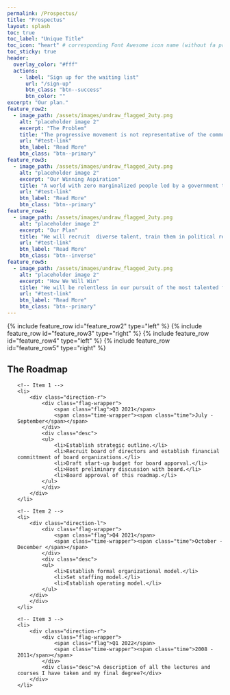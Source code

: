 ```yaml
---
permalink: /Prospectus/
title: "Prospectus"
layout: splash
toc: true
toc_label: "Unique Title"
toc_icon: "heart" # corresponding Font Awesome icon name (without fa prefix)
toc_sticky: true
header:
  overlay_color: "#fff"
  actions:
    - label: "Sign up for the waiting list"
      url: "/sign-up"
      btn_class: "btn--success"
      btn_color: ""
excerpt: "Our plan."
feature_row2:
  - image_path: /assets/images/undraw_flagged_2uty.png
    alt: "placeholder image 2"
    excerpt: "The Problem"
    title: "The progressive movement is not representative of the communities we seek to represent."
    url: "#test-link"
    btn_label: "Read More"
    btn_class: "btn--primary"
feature_row3:
  - image_path: /assets/images/undraw_flagged_2uty.png
    alt: "placeholder image 2"
    excerpt: "Our Winning Aspiration"
    title: "A world with zero marginalized people led by a government that is representative of our communities."
    url: "#test-link"
    btn_label: "Read More"
    btn_class: "btn--primary"
feature_row4:
  - image_path: /assets/images/undraw_flagged_2uty.png
    alt: "placeholder image 2"
    excerpt: "Our Plan"
    title: "We will recruit  diverse talent, train them in political research and intelligence tradecraft, and place them on the front lines of the progressive fight."
    url: "#test-link"
    btn_label: "Read More"
    btn_class: "btn--inverse"
feature_row5:
  - image_path: /assets/images/undraw_flagged_2uty.png
    alt: "placeholder image 2"
    excerpt: "How We Will Win"
    title: "We will be relentless in our pursuit of the most talented future progressive leaders."
    url: "#test-link"
    btn_label: "Read More"
    btn_class: "btn--primary"
---
```


{% include feature_row id="feature_row2" type="left" %}
{% include feature_row id="feature_row3" type="right" %}
{% include feature_row id="feature_row4" type="left" %}
{% include feature_row id="feature_row5" type="right" %}

## The Roadmap

<link href='https://fonts.googleapis.com/css?family=Open+Sans:400,300,300italic,400italic,600,600italic,700,700italic' rel='stylesheet' type='text/css'>
  
<!-- The Timeline -->

<ul class="timeline">

    <!-- Item 1 -->
    <li>
    	<div class="direction-r">
    		<div class="flag-wrapper">
    			<span class="flag">Q3 2021</span>
    			<span class="time-wrapper"><span class="time">July - September</span></span>
    		</div>
    		<div class="desc">
            <ul>
                <li>Establish strategic outline.</li>
                <li>Recruit board of directors and establish financial committment of board organizations.</li>
                <li>Draft start-up budget for board apporval.</li>
                <li>Host preliminary discussion with board.</li>
                <li>Board approval of this roadmap.</li>
            </ul>
            </div>
    	</div>
    </li>

    <!-- Item 2 -->
    <li>
    	<div class="direction-l">
    		<div class="flag-wrapper">
    			<span class="flag">Q4 2021</span>
    			<span class="time-wrapper"><span class="time">October - December </span></span>
    		</div>
    		<div class="desc">
            <ul>
                <li>Establish formal organizational model.</li>
                <li>Set staffing model.</li>
                <li>Establish operating model.</li>
            </ul>
        </div>
    	</div>
    </li>

    <!-- Item 3 -->
    <li>
    	<div class="direction-r">
    		<div class="flag-wrapper">
    			<span class="flag">Q1 2022</span>
    			<span class="time-wrapper"><span class="time">2008 - 2011</span></span>
    		</div>
    		<div class="desc">A description of all the lectures and courses I have taken and my final degree?</div>
    	</div>
    </li>

</ul>
